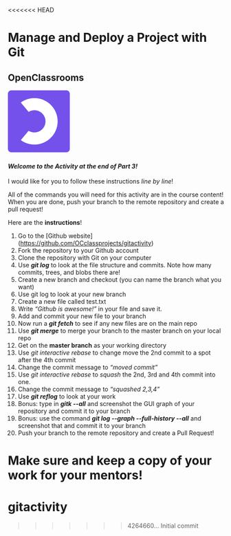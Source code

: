 <<<<<<< HEAD


# Manage and Deploy a Project with Git

## OpenClassrooms
![Become](https://github.com/OCclassprojects/logo/blob/master/fav-icon.png?raw=true)

#### ***Welcome to the Activity at the end of Part 3!***

I would like for you to follow these instructions *line by line*! 

All of the commands you will need for this activity are in the course content! 
When you are done, push your branch to the remote repository and create a pull request!

Here are the **instructions**!

1. Go to the [Github website] (https://github.com/OCclassprojects/gitactivity)
2. Fork the repository to your Github account
3. Clone the repository with Git on your computer
4. Use ***git log*** to look at the file structure and commits.  Note how many commits, trees, and blobs there are!
5. Create a new branch and checkout (you can name the branch what you want)
6. Use git log to look at your new branch
7. Create a new file called test.txt
8. Write *“Github is awesome!”* in your file and save it.
9. Add and commit your new file to your branch
10. Now run a ***git fetch*** to see if any new files are on the main repo
11. Use ***git merge*** to merge your branch to the master branch on your local repo
12. Get on the **master branch** as your working directory
13. Use *git interactive rebase* to change move the 2nd commit to a spot after the 4th commit
14. Change the commit message to *“moved commit”*
15. Use *git interactive rebase* to *squash* the 2nd, 3rd and 4th commit into one.
16. Change the commit message to *“squashed 2,3,4”*
17. Use ***git reflog*** to look at your work
18. Bonus: type in ***gitk --all*** and screenshot the GUI graph of your repository and commit it to your branch
19. Bonus: use the command ***git log --graph --full-history --all*** and screenshot that and commit it to your branch
20.  Push your branch to the remote repository and create a Pull Request!

Make sure and keep a copy of your work for your mentors!
=======
# gitactivity
>>>>>>> 4264660... Initial commit
